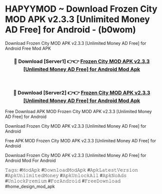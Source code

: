 # HAPYYMOD ~ Download Frozen City MOD APK v2.3.3 [Unlimited Money AD Free] for Android - (b0wom)
Download Frozen City MOD APK v2.3.3 [Unlimited Money AD Free] for Android Free Mod APK

<div align="center">
<h3>🔴 Download [Server1] 👉👉 <a href="https://apk-comot.site?title=Frozen_City_MOD_APK_v2.3.3_[Unlimited_Money_AD_Free]_for_Android">Frozen City MOD APK v2.3.3 [Unlimited Money AD Free] for Android Mod Apk</a></h3><br>

<h3>🔴 Download [Server2] 👉👉 <a href="https://apk-comot.site?title=Frozen_City_MOD_APK_v2.3.3_[Unlimited_Money_AD_Free]_for_Android">Frozen City MOD APK v2.3.3 [Unlimited Money AD Free] for Android Mod Apk</a></h3>
</div>


Free Download APK MOD Frozen City MOD APK v2.3.3 [Unlimited Money AD Free] for Android

Download Frozen City MOD APK v2.3.3 [Unlimited Money AD Free] for Android 

Free APK MOD Frozen City MOD APK v2.3.3 [Unlimited Money AD Free] for Android 

Download Frozen City MOD APK v2.3.3 [Unlimited Money AD Free] for Android Mod For Android

𝚃𝚊𝚐𝚜: #𝙼𝚘𝚍𝙰𝚙𝚔 #𝙳𝚘𝚠𝚗𝚕𝚘𝚊𝚍𝙼𝚘𝚍𝙰𝚙𝚔 #𝙰𝚙𝚔𝙻𝚊𝚝𝚎𝚜𝚝𝚅𝚎𝚛𝚜𝚒𝚘𝚗 #𝙰𝚙𝚔𝚄𝚗𝚕𝚒𝚖𝚒𝚝𝚎𝚍𝙼𝚘𝚗𝚎𝚢 #𝙰𝚙𝚔𝚄𝚗𝚕𝚘𝚌𝚔𝙰𝚕𝚕 #𝙰𝚙𝚔𝙽𝚘𝙰𝚍𝚜 #𝚄𝚗𝚕𝚘𝚌𝚔𝙿𝚛𝚎𝚖𝚒𝚞𝚖 #𝙵𝚘𝚛𝙰𝚗𝚍𝚛𝚘𝚒𝚍 #𝙵𝚛𝚎𝚎𝙳𝚘𝚠𝚗𝚕𝚘𝚊𝚍 #home_design_mod_apk